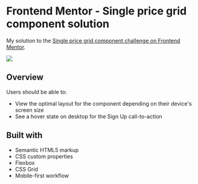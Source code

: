 # Frontend Mentor - Single price grid component solution

My solution to the [Single price grid component challenge on Frontend Mentor](https://www.frontendmentor.io/challenges/single-price-grid-component-5ce41129d0ff452fec5abbbc).

![](./screenshot.jpg)

## Overview

Users should be able to:

- View the optimal layout for the component depending on their device's screen size
- See a hover state on desktop for the Sign Up call-to-action

## Built with

- Semantic HTML5 markup
- CSS custom properties
- Flexbox
- CSS Grid
- Mobile-first workflow